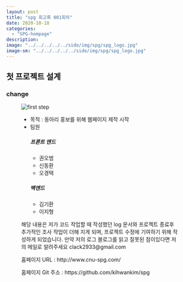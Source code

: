 ```yaml
---
layout: post
title: "spg 회고록 001회차"
date: 2020-10-18
categories:
  - "SPG-hompage"
description:
image: "../../../../../side/img/spg/spg_logo.jpg"
image-sm: "../../../../../side/img/spg/spg_logo.jpg"
---
```

<h2>첫 프로젝트 설계</h2>

<h3>change</h3>
<figure>
  	<img src="../../../../../side/img/spg/spg_logo.jpg" alt="first step"/>
	<ul>
		<li>목적 : 동아리 홍보를 위해 웹페이지 제작 시작</li>
		<li>팀원
			<h5>프론트 엔드</h5>
			<ul>
				<li>권오범</li>
				<li>신동환</li>
				<li>오경택</li>
			</ul>
			<h5>백엔드</h5>
			<ul>
				<li>김기환</li>
				<li>이지형</li>
			</ul>
        	</li>
	</ul>
	<p>해당 내용은 저가 코드 작업할 때 작성했던 log 문서와 프로젝트 종료후 추가적인 조사 작업이 더해 지게 되며, 프로젝트 수정에 기여하기 위해 작성하게 되었습니다. 만약 저의 로그 블로그를 읽고 잘못된 점이있다면 저의 메일로 알려주세요 clack2933@gmail.com</p>
	<p>홈페이지 URL : http://www.cnu-spg.com/</p>
	<p>홈페이지 Git 주소 : https://github.com/kihwankim/spg</p>
</figure>
